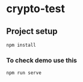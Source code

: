 # crypto-test

## Project setup
```
npm install
```

### To check demo use this
```
npm run serve
```
